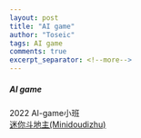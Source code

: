 ```yaml
---
layout: post
title: "AI game"
author: "Toseic"
tags: AI game
comments: true
excerpt_separator: <!--more-->
---
```

##### AI game
2022 AI-game小班<br>
[迷你斗地主(Minidoudizhu)](https://toseic.github.io/2022-03-24/Minidoudizhu)

